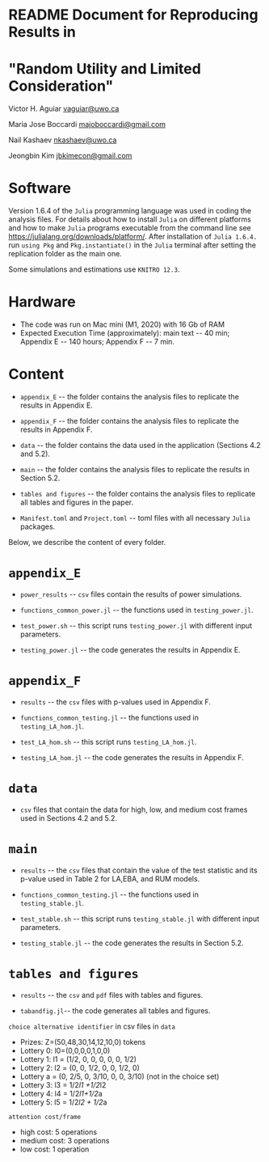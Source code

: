 README Document for Reproducing Results in
==========================================
"Random Utility and Limited Consideration"
=============================================
Victor H. Aguiar
vaguiar@uwo.ca

Maria Jose Boccardi
majoboccardi@gmail.com

Nail Kashaev
nkashaev@uwo.ca

Jeongbin Kim
jbkimecon@gmail.com

Software
========

Version 1.6.4 of the `Julia` programming language was used in coding the analysis files. For details about how to install `Julia` on different platforms and how to make `Julia` programs executable from the command line see <https://julialang.org/downloads/platform/>. After installation of `Julia 1.6.4.` run `using Pkg` and `Pkg.instantiate()` in the `Julia` terminal after setting the replication folder as the main one.

Some simulations and estimations use `KNITRO 12.3`.  

Hardware
========

- The code was run on Mac mini (M1, 2020) with 16 Gb of RAM
- Expected Execution Time (approximately): main text -- 40 min; Appendix E -- 140 hours; Appendix F -- 7 min.


Content
=======

-   `appendix_E`  -- the folder contains the analysis files to replicate the results in Appendix E.

-   `appendix_F`  -- the folder contains the analysis files to replicate the results in Appendix F.

-   `data`  -- the folder contains the data used in the application (Sections 4.2 and 5.2).

-   `main`  -- the folder contains the analysis files to replicate the results in Section 5.2.

-   `tables and figures`  -- the folder contains the analysis files to replicate all tables and figures in the paper.

-   `Manifest.toml` and `Project.toml`  -- toml files with all necessary `Julia` packages.



Below, we describe the content of every folder.

`appendix_E`
============

-   `power_results` --  `csv` files contain the results of power simulations.

-   `functions_common_power.jl` -- the functions used in `testing_power.jl`.

-   `test_power.sh` --  this script runs `testing_power.jl` with different input parameters.

-   `testing_power.jl` -- the code generates the results in Appendix E.



`appendix_F`
============

-   `results` -- the `csv` files with p-values used in Appendix F.

-   `functions_common_testing.jl` -- the functions used in `testing_LA_hom.jl`.

-   `test_LA_hom.sh` --  this script runs `testing_LA_hom.jl`.

-   `testing_LA_hom.jl` -- the code generates the results in Appendix F.




`data`
============

-    `csv` files that contain the data for high, low, and medium cost frames used in Sections 4.2 and 5.2.


`main`
============

-   `results` -- the `csv` files that contain the value of the test statistic and its p-value used in Table 2 for LA,EBA, and RUM models.

-   `functions_common_testing.jl` -- the functions used in `testing_stable.jl`.

-   `test_stable.sh` --  this script runs `testing_stable.jl` with different input parameters.

-   `testing_stable.jl` -- the code generates the results in Section 5.2.


`tables and figures`
============

-   `results` -- the `csv` and `pdf` files with tables and figures.

-   `tabandfig.jl`-- the code generates all tables and figures.


`choice alternative identifier` in csv files in `data`
- Prizes: Z=(50,48,30,14,12,10,0) tokens
- Lottery 0:  l0=(0,0,0,0,1,0,0)
- Lottery 1: l1 = (1/2, 0, 0, 0, 0, 0, 1/2)
- Lottery 2: l2 = (0, 0, 1/2, 0, 0, 1/2, 0)
- Lottery a = (0, 2/5, 0, 3/10, 0, 0, 3/10) (not in the choice set)
- Lottery 3:  l3 = 1/2*l1 +1/2*l2 
- Lottery 4: l4 = 1/2*l1+1/2*a
- Lottery 5:  l5 = 1/2*l2 + 1/2*a

`attention cost/frame`  
- high cost: 5 operations
- medium cost: 3 operations
- low cost: 1 operation